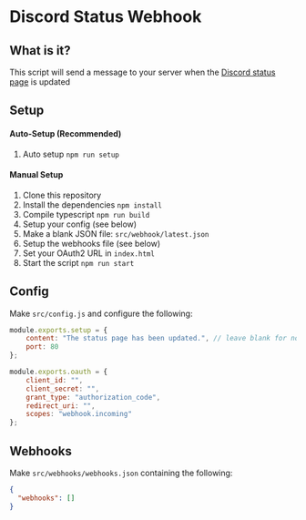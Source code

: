 # Discord Status Webhook
## What is it?
This script will send a message to your server when the [Discord status page](https://status.discordapp.com/) is updated

## Setup
#### Auto-Setup (Recommended)
1. Auto setup `npm run setup`

#### Manual Setup
1. Clone this repository
2. Install the dependencies
`npm install`
3. Compile typescript
`npm run build`
4. Setup your config (see below)
5. Make a blank JSON file: `src/webhook/latest.json`
6. Setup the webhooks file (see below)
6. Set your OAuth2 URL in `index.html`
7. Start the script
`npm run start`

## Config
Make `src/config.js` and configure the following:
```js
module.exports.setup = {
    content: "The status page has been updated.", // leave blank for no message
    port: 80
};

module.exports.oauth = {
    client_id: "",
    client_secret: "",
    grant_type: "authorization_code",
    redirect_uri: "",
    scopes: "webhook.incoming"
};
```

## Webhooks
Make `src/webhooks/webhooks.json` containing the following:
```json
{
  "webhooks": []
}
```
